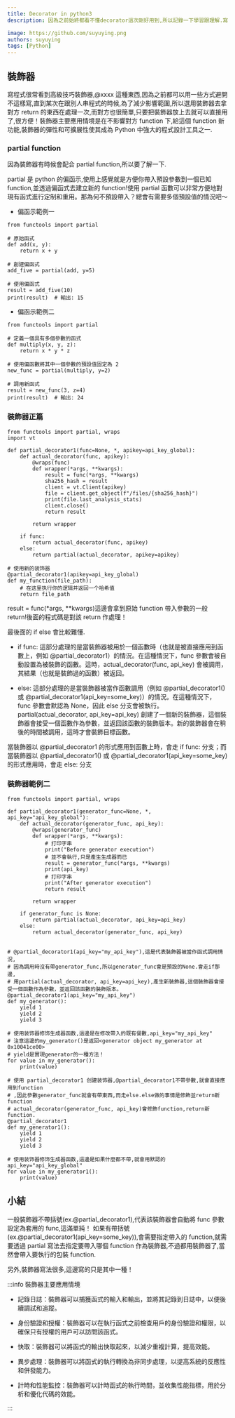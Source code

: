 ```yaml
---
title: Decorator in python3
description: 因為之前始終都看不懂decorator這次剛好用到,所以記錄一下學習跟理解.寫程式很常看到高級技巧裝飾器,@xxxx 這種東西,因為之前都可以用一些方式避開不這樣寫,直到某次在跟別人串程式的時候,為了減少影響範圍,所以選用裝飾器去拿對方 return 的東西在處理一次,而對方也很簡單,只要把裝飾器放上去就可以直接用了,很方便！裝飾器主要應用情境是在不影響對方 function 下,給這個 function 新功能,裝飾器的彈性和可擴展性使其成為 Python 中強大的程式設計工具之一.

image: https://github.com/suyuying.png
authors: suyuying
tags: [Python]
---
```


## 裝飾器

寫程式很常看到高級技巧裝飾器,@xxxx 這種東西,因為之前都可以用一些方式避開不這樣寫,直到某次在跟別人串程式的時候,為了減少影響範圍,所以選用裝飾器去拿對方 return 的東西在處理一次,而對方也很簡單,只要把裝飾器放上去就可以直接用了,很方便！裝飾器主要應用情境是在不影響對方 function 下,給這個 function 新功能,裝飾器的彈性和可擴展性使其成為 Python 中強大的程式設計工具之一.

### partial function

因為裝飾器有時候會配合 partial function,所以要了解一下.

partial 是 python 的偏函示,使用上感覺就是方便你帶入預設參數到一個已知 function,並透過偏函式去建立新的 function!使用 partial 函數可以非常方便地對現有函式進行定制和重用。那為何不預設帶入？總會有需要多個預設值的情況吧～

- 偏函示範例一

```
from functools import partial

# 原始函式
def add(x, y):
    return x + y

# 創建偏函式
add_five = partial(add, y=5)

# 使用偏函式
result = add_five(10)
print(result)  # 輸出: 15
```

- 偏函示範例二

```
from functools import partial

# 定義一個具有多個參數的函式
def multiply(x, y, z):
    return x * y * z

# 使用偏函數將其中一個參數的預設值固定為 2
new_func = partial(multiply, y=2)

# 調用新函式
result = new_func(3, z=4)
print(result)  # 輸出: 24

```

### 裝飾器正篇

```
from functools import partial, wraps
import vt

def partial_decorator1(func=None, *, apikey=api_key_global):
    def actual_decorator(func, apikey):
        @wraps(func)
        def wrapper(*args, **kwargs):
            result = func(*args, **kwargs)
            sha256_hash = result
            client = vt.Client(apikey)
            file = client.get_object(f"/files/{sha256_hash}")
            print(file.last_analysis_stats)
            client.close()
            return result

        return wrapper

    if func:
        return actual_decorator(func, apikey)
    else:
        return partial(actual_decorator, apikey=apikey)

# 使用新的装饰器
@partial_decorator1(apikey=api_key_global)
def my_function(file_path):
    # 在这里执行你的逻辑并返回一个哈希值
    return file_path

```

result = func(\*args, \*\*kwargs)這邊會拿到原始 function 帶入參數的一般 return!後面的程式碼是對該 return 作處理！

最後面的 if else 會比較難懂.

- if func: 這部分處理的是當裝飾器被用於一個函數時（也就是被直接應用到函數上，例如 @partial_decorator1）的情況。在這種情況下，func 參數會被自動設置為被裝飾的函數。這時，actual_decorator(func, api_key) 會被調用，其結果（也就是裝飾過的函數）被返回。

- else: 這部分處理的是當裝飾器被當作函數調用（例如 @partial_decorator1() 或 @partial_decorator1(api_key=some_key)）的情況。在這種情況下，func 參數會默認為 None，因此 else 分支會被執行。 partial(actual_decorator, api_key=api_key) 創建了一個新的裝飾器，這個裝飾器會接受一個函數作為參數，並返回該函數的裝飾版本。新的裝飾器會在稍後的時間被調用，這時才會裝飾目標函數。

當裝飾器以 @partial_decorator1 的形式應用到函數上時，會走 if func: 分支；而當裝飾器以 @partial_decorator1() 或 @partial_decorator1(api_key=some_key) 的形式應用時，會走 else: 分支

### 裝飾器範例二

```
from functools import partial, wraps

def partial_decorator1(generator_func=None, *, api_key="api_key_global"):
    def actual_decorator(generator_func, api_key):
        @wraps(generator_func)
        def wrapper(*args, **kwargs):
            # 打印字串
            print("Before generator execution")
            # 並不會執行,只是產生生成器而已
            result = generator_func(*args, **kwargs)
            print(api_key)
            # 打印字串
            print("After generator execution")
            return result

        return wrapper

    if generator_func is None:
        return partial(actual_decorator, api_key=api_key)
    else:
        return actual_decorator(generator_func, api_key)


# @partial_decorator1(api_key="my_api_key"),這是代表裝飾器被當作函式調用情況,
# 因為調用時沒有帶generator_func,所以generator_func會是預設的None.會走if那邊,
# 用partial(actual_decorator, api_key=api_key),產生新裝飾器,這個裝飾器會接受一個函數作為參數，並返回該函數的裝飾版本。
@partial_decorator1(api_key="my_api_key")
def my_generator():
    yield 1
    yield 2
    yield 3

# 使用装饰器修饰生成器函数,這邊是在修改帶入的既有餐數,api_key="my_api_key"
# 注意這邊的my_generator()是返回<generator object my_generator at 0x10041ce00>
# yield是實現generator的一種方法！
for value in my_generator():
    print(value)

# 使用 partial_decorator1 创建装饰器,@partial_decorator1不帶參數,就會直接應用到function
# ,因此參數generator_func就會有帶東西,而走else.else做的事情是修飾並return新function
# actual_decorator(generator_func, api_key)會修飾function,return新function.
@partial_decorator1
def my_generator1():
    yield 1
    yield 2
    yield 3

# 使用装饰器修饰生成器函数,這邊是如果什麼都不帶,就會用默認的api_key="api_key_global"
for value in my_generator1():
    print(value)
```

## 小結

一般裝飾器不帶括號(ex.@partial_decorator1),代表該裝飾器會自動將 func 參數設定為套用的 func,這滿單純！
如果有帶括號(ex.@partial_decorator1(api_key=some_key)),會需要指定帶入的 function,就需要透過 partial 寫法去指定要帶入哪個 function 作為裝飾器,不過都用裝飾器了,當然會帶入要執行的包裝 function.

另外,裝飾器寫法很多,這邊寫的只是其中一種！

:::info
裝飾器主要應用情境

- 記錄日誌：裝飾器可以捕獲函式的輸入和輸出，並將其記錄到日誌中，以便後續調試和追蹤。

- 身份驗證和授權：裝飾器可以在執行函式之前檢查用戶的身份驗證和權限，以確保只有授權的用戶可以訪問該函式。

- 快取：裝飾器可以將函式的輸出快取起來，以減少重複計算，提高效能。

- 異步處理：裝飾器可以將函式的執行轉換為非同步處理，以提高系統的反應性和併發能力。

- 計時和性能監控：裝飾器可以計時函式的執行時間，並收集性能指標，用於分析和優化代碼的效能。

:::
